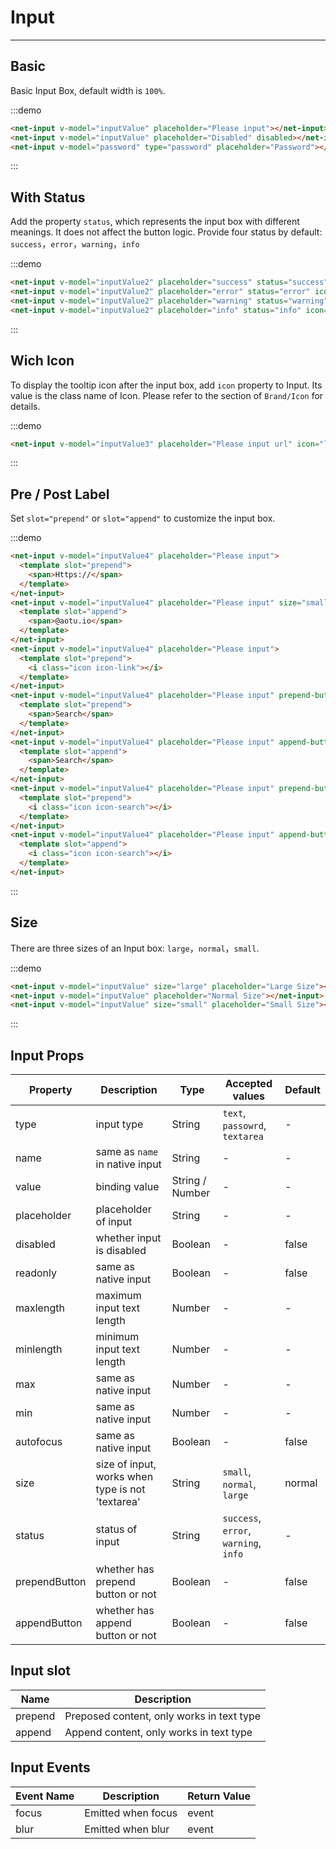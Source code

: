 
# Input

----

## Basic

Basic Input Box, default width is `100%`.

:::demo
```html
<net-input v-model="inputValue" placeholder="Please input"></net-input>
<net-input v-model="inputValue" placeholder="Disabled" disabled></net-input>
<net-input v-model="password" type="password" placeholder="Password"></net-input>
```
:::

## With Status

Add the property `status`, which represents the input box with different meanings. It does not affect the button logic. Provide four status by default: `success`，`error`，`warning`，`info`

:::demo
```html
<net-input v-model="inputValue2" placeholder="success" status="success" icon="check-circle"></net-input>
<net-input v-model="inputValue2" placeholder="error" status="error" icon="x-circle"></net-input>
<net-input v-model="inputValue2" placeholder="warning" status="warning" icon="alert-circle"></net-input>
<net-input v-model="inputValue2" placeholder="info" status="info" icon="info"></net-input>
```
:::

## Wich Icon

To display the tooltip icon after the input box, add `icon` property to Input. Its value is the class name of Icon. Please refer to the section of `Brand/Icon` for details.

:::demo
```html
<net-input v-model="inputValue3" placeholder="Please input url" icon="link"></net-input>
```
:::

## Pre / Post Label

Set `slot="prepend"` or `slot="append"` to customize the input box.

:::demo
```html
<net-input v-model="inputValue4" placeholder="Please input">
  <template slot="prepend">
    <span>Https://</span>
  </template>
</net-input>
<net-input v-model="inputValue4" placeholder="Please input" size="small">
  <template slot="append">
    <span>@aotu.io</span>
  </template>
</net-input>
<net-input v-model="inputValue4" placeholder="Please input">
  <template slot="prepend">
    <i class="icon icon-link"></i>
  </template>
</net-input>
<net-input v-model="inputValue4" placeholder="Please input" prepend-button>
  <template slot="prepend">
    <span>Search</span>
  </template>
</net-input>
<net-input v-model="inputValue4" placeholder="Please input" append-button>
  <template slot="append">
    <span>Search</span>
  </template>
</net-input>
<net-input v-model="inputValue4" placeholder="Please input" prepend-button>
  <template slot="prepend">
    <i class="icon icon-search"></i>
  </template>
</net-input>
<net-input v-model="inputValue4" placeholder="Please input" append-button>
  <template slot="append">
    <i class="icon icon-search"></i>
  </template>
</net-input>
```
:::

## Size

There are three sizes of an Input box: `large`，`normal`，`small`.

:::demo
```html
<net-input v-model="inputValue" size="large" placeholder="Large Size"></net-input>
<net-input v-model="inputValue" placeholder="Normal Size"></net-input>
<net-input v-model="inputValue" size="small" placeholder="Small Size"></net-input>
```
:::

## Input Props

| Property      | Description          | Type      | Accepted values                           | Default  |
|---------- |-------------- |---------- |--------------------------------  |-------- |
| type | input type | String | `text`, `passowrd`, `textarea` | - |
| name | same as `name` in native input | String | - | - |
| value | binding value | String / Number | - | - |
| placeholder | placeholder of input | String | - | - |
| disabled | whether input is disabled | Boolean | - | false |
| readonly | same as native input | Boolean | - | false |
| maxlength | maximum input text length | Number | - | - |
| minlength | minimum input text length | Number | - | - |
| max | same as native input | Number | - | - |
| min | same as native input | Number | - | - |
| autofocus | same as native input | Boolean | - | false |
| size | size of input, works when type is not 'textarea' | String | `small`, `normal`, `large` | normal |
| status | status of input | String | `success`, `error`, `warning`, `info` | - |
| prependButton | whether has prepend button or not | Boolean | - | false |
| appendButton | whether has append button or not | Boolean | - | false |

## Input slot

| Name | Description          |
|------ |------------ |
| prepend | Preposed content, only works in text type |
| append | Append content, only works in text type |

## Input Events

| Event Name | Description          | Return Value  |
|---------- |-------------- |---------- |
| focus | Emitted when focus | event |
| blur | Emitted when blur | event |

<script>
export default {
  data() {
    return {
      inputValue: '',
      inputValue2: '',
      inputValue3: '',
      inputValue4: '',
      password: ''
    }
  }
}
</script>

<style lang="scss" scoped>
.net-input {
  width: 200px;

  & + .net-input {
    margin-top: 15px;
  }
}
</style>
